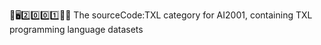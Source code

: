 🧠️🖥️2️⃣️0️⃣️0️⃣️1️⃣️💾️📜️ The sourceCode:TXL category for AI2001, containing TXL programming language datasets
